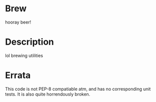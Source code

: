 Brew
====

hooray beer!

Description
===========

lol brewing utilities

Errata
======

This code is not PEP-8 compatiable atm, and has no 
corresponding unit tests.  It is also quite horrendously broken.
